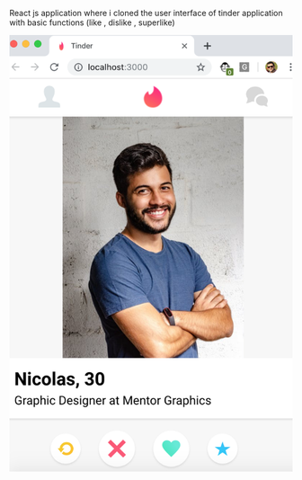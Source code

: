 React js application where i cloned the user interface of tinder application with basic functions (like , dislike , superlike)

![app screenshot](https://github.com/amrgamal91/tinder/blob/master/public/images/tinder-ui%20screenshot.png)
